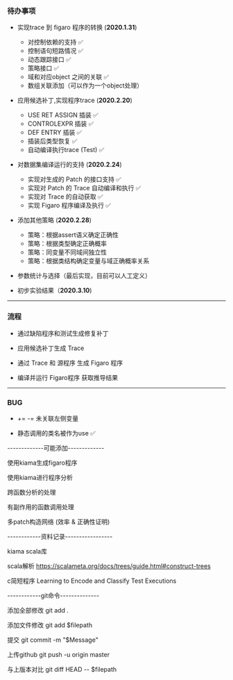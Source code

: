 ### 待办事项

- 实现trace 到 figaro 程序的转换 (__2020.1.31__)
    - 对控制依赖的支持 ✅
    - 控制语句短路情况 ✅
    - 动态跟踪接口 ✅
    - 策略接口 ✅
    - 域和对应object 之间的关联 ✅
    - 数组关联添加（可以作为一个object处理）

- 应用候选补丁,实现程序trace (__2020.2.20__)
    - USE RET ASSIGN 插装 ✅
    - CONTROLEXPR 插装 ✅
    - DEF ENTRY 插装 ✅
    - 插装后类型恢复 ✅
    - 自动编译执行trace (Test) ✅
	
- 对数据集编译运行的支持 (__2020.2.24__) 
	- 实现对生成的 Patch 的接口支持 ✅
	- 实现对 Patch 的 Trace 自动编译和执行 ✅
	- 实现对 Trace 的自动获取 ✅
	- 实现 Figaro 程序编译及执行 ✅
	
- 添加其他策略 (__2020.2.28__)
  - 策略：根据assert语义确定正确性
  - 策略：根据类型确定正确概率
  - 策略：同变量不同域间独立性
  - 策略：根据类结构确定变量与域正确概率关系

- 参数统计与选择（最后实现，目前可以人工定义）

- 初步实验结果（__2020.3.10__)

----------------------------------------------------
### 流程

- 通过缺陷程序和测试生成修复补丁

- 应用候选补丁生成 Trace

- 通过 Trace 和 源程序 生成 Figaro 程序

- 编译并运行 Figaro程序 获取推导结果

----------------------------------------------------
### BUG

- += -= 未关联左侧变量

- 静态调用的类名被作为use ✅

-------------可能添加-------------

使用kiama生成figaro程序

使用kiama进行程序分析

跨函数分析的处理

有副作用的函数调用处理

多patch构造网络 (效率 & 正确性证明)

------------资料记录-----------------

kiama scala库

scala解析 https://scalameta.org/docs/trees/guide.html#construct-trees

c简短程序 Learning to Encode and Classify Test Executions

------------git命令--------------

添加全部修改 git add .

添加文件修改 git add $filepath

提交 git commit -m "$Message"

上传github git push -u origin master

与上版本对比 git diff HEAD -- $filepath


